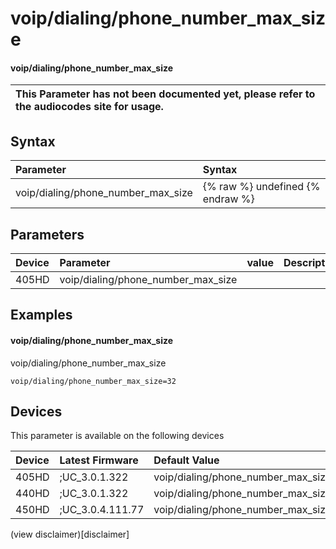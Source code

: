﻿---
description: voip/dialing/phone_number_max_size
search:
    keywords: ['voip','dialing','phone_number_max_size']
---

# voip/dialing/phone_number_max_size

#### voip/dialing/phone_number_max_size


| This Parameter has not been documented yet, please refer to the audiocodes site for usage.  |
| :--- |

## Syntax
| Parameter | Syntax |
| :--- | :--- |
|voip/dialing/phone_number_max_size | {% raw %} undefined {% endraw %} |

## Parameters
|Device|Parameter|value|Description|
|:---|:---|:---|:---|
| 405HD | voip/dialing/phone_number_max_size |  |  |

## Examples
#### voip/dialing/phone_number_max_size

voip/dialing/phone_number_max_size

```
voip/dialing/phone_number_max_size=32
```

## Devices
This parameter is available on the following devices

| Device | Latest Firmware | Default Value |
|:---|:---|:---|
| 405HD | ;UC_3.0.1.322 | voip/dialing/phone_number_max_size=32 
| 440HD | ;UC_3.0.1.322 | voip/dialing/phone_number_max_size=32 
| 450HD | ;UC_3.0.4.111.77 | voip/dialing/phone_number_max_size=32 

(view disclaimer)[disclaimer]
